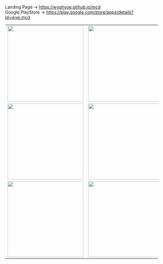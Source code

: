 Landing Page -> https://wyphyoe.github.io/mcd</br>
Google PlayStore -> https://play.google.com/store/apps/details?id=wyp.mcd
<p align="center">
<table align="center">
       <tr>
          <td><img src="https://github.com/wyphyoe/mcd-android/blob/master/assets/view1.png" width="250"></td>
          <td><img src="https://github.com/wyphyoe/mcd-android/blob/master/assets/view2.png" width="250"></td>
          <td><img src="https://github.com/wyphyoe/mcd-android/blob/master/assets/view3.png" width="250"></td>
       </tr>
       <tr>
          <td><img src="https://github.com/wyphyoe/mcd-android/blob/master/assets/view4.png" width="250"></td>
          <td><img src="https://github.com/wyphyoe/mcd-android/blob/master/assets/view5.png" width="250"></td>
          <td><img src="https://github.com/wyphyoe/mcd-android/blob/master/assets/view6.png" width="250"></td>
       </tr>
       <tr>
          <td><img src="https://github.com/wyphyoe/mcd-android/blob/master/assets/view7.png" width="250"></td>
          <td><img src="https://github.com/wyphyoe/mcd-android/blob/master/assets/view8.png" width="250"></td>
       </tr>
 </table>
</p>


